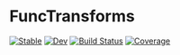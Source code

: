 # FuncTransforms

[![Stable](https://img.shields.io/badge/docs-stable-blue.svg)](https://chengchingwen.github.io/FuncTransforms.jl/stable/)
[![Dev](https://img.shields.io/badge/docs-dev-blue.svg)](https://chengchingwen.github.io/FuncTransforms.jl/dev/)
[![Build Status](https://github.com/chengchingwen/FuncTransforms.jl/actions/workflows/CI.yml/badge.svg?branch=main)](https://github.com/chengchingwen/FuncTransforms.jl/actions/workflows/CI.yml?query=branch%3Amain)
[![Coverage](https://codecov.io/gh/chengchingwen/FuncTransforms.jl/branch/main/graph/badge.svg)](https://codecov.io/gh/chengchingwen/FuncTransforms.jl)
